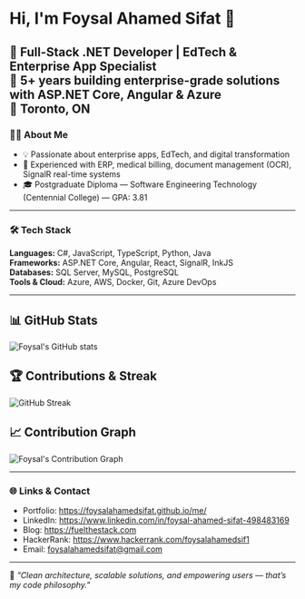 # Hi, I'm Foysal Ahamed Sifat 👋

🚀 **Full-Stack .NET Developer | EdTech & Enterprise App Specialist**  
💼 5+ years building enterprise-grade solutions with **ASP.NET Core, Angular & Azure**  
📍 Toronto, ON
---

### 👨‍💻 About Me
- 💡 Passionate about enterprise apps, EdTech, and digital transformation
- 🧰 Experienced with ERP, medical billing, document management (OCR), SignalR real-time systems
- 🎓 Postgraduate Diploma — Software Engineering Technology (Centennial College) — GPA: 3.81

---

### 🛠 Tech Stack
**Languages:** C#, JavaScript, TypeScript, Python, Java  
**Frameworks:** ASP.NET Core, Angular, React, SignalR, InkJS  
**Databases:** SQL Server, MySQL, PostgreSQL  
**Tools & Cloud:** Azure, AWS, Docker, Git, Azure DevOps  

---

## 📊 GitHub Stats
![Foysal's GitHub stats](https://github-readme-stats.vercel.app/api?username=FoysalAhamedSifat-xello&show_icons=true&theme=radical&count_private=true&include_all_commits=true&t=1)

## 🏆 Contributions & Streak
![GitHub Streak](https://streak-stats.demolab.com?user=FoysalAhamedSifat-xello&theme=radical&hide_border=true)

## 📈 Contribution Graph
![Foysal's Contribution Graph](https://github-readme-activity-graph.vercel.app/graph?username=FoysalAhamedSifat-xello&theme=react-dark&hide_border=true)

---

### 🌐 Links & Contact
- Portfolio: https://foysalahamedsifat.github.io/me/  
- LinkedIn: https://www.linkedin.com/in/foysal-ahamed-sifat-498483169  
- Blog: https://fuelthestack.com  
- HackerRank: https://www.hackerrank.com/foysalahamedsif1  
- Email: foysalahamedsifat@gmail.com  

---

💬 *"Clean architecture, scalable solutions, and empowering users — that’s my code philosophy."*
